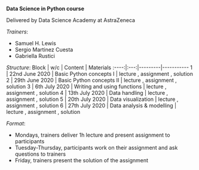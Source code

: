 
**Data Science in Python course**

Delivered by Data Science Academy at AstraZeneca

*Trainers*: 
- Samuel H. Lewis
- Sergio Martinez Cuesta
- Gabriella Rustici

*Structure*:
Block | w/c | Content | Materials 
:----:|:---:|---------|-----------
1 | 22nd June 2020 | Basic Python concepts I | lecture , assignment , solution
2 | 29th June 2020 | Basic Python concepts II | lecture , assignment , solution
3 | 6th July 2020 | Writing and using functions | lecture , assignment , solution
4 | 13th July 2020 | Data handling | lecture , assignment , solution
5 | 20th July 2020 | Data visualization | lecture , assignment , solution
6 | 27th July 2020 | Data analysis & modelling | lecture , assignment , solution

*Format*: 
- Mondays, trainers deliver 1h lecture and present assignment to participants
- Tuesday-Thursday, participants work on their assignment and ask questions to trainers
- Friday, trainers present the solution of the assignment
